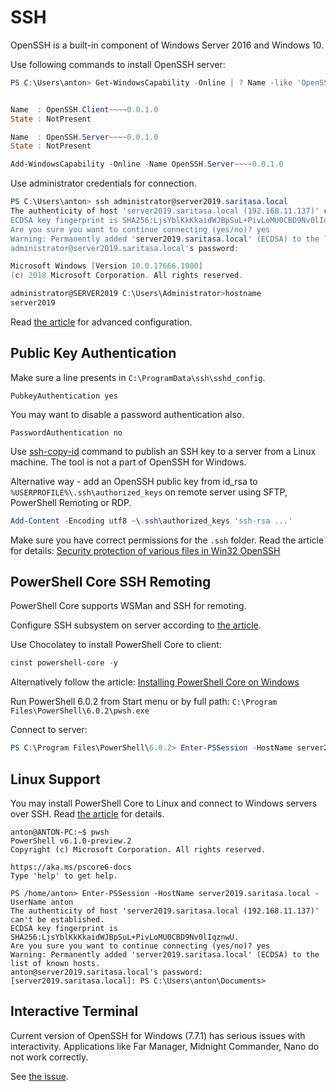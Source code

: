 SSH
===

OpenSSH is a built-in component of Windows Server 2016 and Windows 10.

Use following commands to install OpenSSH server:

```powershell
PS C:\Users\anton> Get-WindowsCapability -Online | ? Name -like 'OpenSSH*'


Name  : OpenSSH.Client~~~~0.0.1.0
State : NotPresent

Name  : OpenSSH.Server~~~~0.0.1.0
State : NotPresent
```

```powershell
Add-WindowsCapability -Online -Name OpenSSH.Server~~~~0.0.1.0
```

Use administrator credentials for connection.


```powershell
PS C:\Users\anton> ssh administrator@server2019.saritasa.local
The authenticity of host 'server2019.saritasa.local (192.168.11.137)' can't be established.
ECDSA key fingerprint is SHA256:LjsYblKkKkaidWJBpSuL+PivLoMU0CBD9Nv0lIqznwU.
Are you sure you want to continue connecting (yes/no)? yes
Warning: Permanently added 'server2019.saritasa.local' (ECDSA) to the list of known hosts.
administrator@server2019.saritasa.local's password:
```

```powershell
Microsoft Windows [Version 10.0.17666.1000]
(c) 2018 Microsoft Corporation. All rights reserved.

administrator@SERVER2019 C:\Users\Administrator>hostname
server2019
```

Read [the article](https://blogs.msdn.microsoft.com/powershell/2017/12/15/using-the-openssh-beta-in-windows-10-fall-creators-update-and-windows-server-1709/) for advanced configuration.

Public Key Authentication
-------------------------

Make sure a line presents in `C:\ProgramData\ssh\sshd_config`.

```
PubkeyAuthentication yes
```

You may want to disable a password authentication also.

```
PasswordAuthentication no
```

Use [ssh-copy-id](https://www.ssh.com/ssh/copy-id) command to publish an SSH key to a server from a Linux machine. The tool is not a part of OpenSSH for Windows.

Alternative way - add an OpenSSH public key from id_rsa to `%USERPROFILE%\.ssh\authorized_keys` on remote server using SFTP, PowerShell Remoting or RDP.

```powershell
Add-Content -Encoding utf8 ~\.ssh\authorized_keys 'ssh-rsa ...'
```

Make sure you have correct permissions for the `.ssh` folder. Read the article for details: [Security protection of various files in Win32 OpenSSH](https://github.com/PowerShell/Win32-OpenSSH/wiki/Security-protection-of-various-files-in-Win32-OpenSSH)

PowerShell Core SSH Remoting
----------------------------

PowerShell Core supports WSMan and SSH for remoting.

Configure SSH subsystem on server according to [the article](https://docs.microsoft.com/en-us/powershell/scripting/core-powershell/SSH-Remoting-in-PowerShell-Core?view=powershell-6).

Use Chocolatey to install PowerShell Core to client:

```powershell
cinst powershell-core -y
```

Alternatively follow the article: [Installing PowerShell Core on Windows](https://docs.microsoft.com/en-us/powershell/scripting/setup/installing-powershell-core-on-windows?view=powershell-6)

Run PowerShell 6.0.2 from Start menu or by full path: `C:\Program Files\PowerShell\6.0.2\pwsh.exe`

Connect to server:

```powershell
PS C:\Program Files\PowerShell\6.0.2> Enter-PSSession -HostName server2019.saritasa.local -UserName administrator
```

Linux Support
-------------

You may install PowerShell Core to Linux and connect to Windows servers over SSH. Read [the article](https://docs.microsoft.com/en-us/powershell/scripting/setup/installing-powershell-core-on-linux?view=powershell-6) for details.

```
anton@ANTON-PC:~$ pwsh
PowerShell v6.1.0-preview.2
Copyright (c) Microsoft Corporation. All rights reserved.

https://aka.ms/pscore6-docs
Type 'help' to get help.

PS /home/anton> Enter-PSSession -HostName server2019.saritasa.local -UserName anton
The authenticity of host 'server2019.saritasa.local (192.168.11.137)' can't be established.
ECDSA key fingerprint is SHA256:LjsYblKkKkaidWJBpSuL+PivLoMU0CBD9Nv0lIqznwU.
Are you sure you want to continue connecting (yes/no)? yes
Warning: Permanently added 'server2019.saritasa.local' (ECDSA) to the list of known hosts.
anton@server2019.saritasa.local's password:
[server2019.saritasa.local]: PS C:\Users\anton\Documents>
```

Interactive Terminal
--------------------

Current version of OpenSSH for Windows (7.7.1) has serious issues with interactivity. Applications like Far Manager, Midnight Commander, Nano do not work correctly.

See [the issue](https://github.com/PowerShell/Win32-OpenSSH/issues/440).
